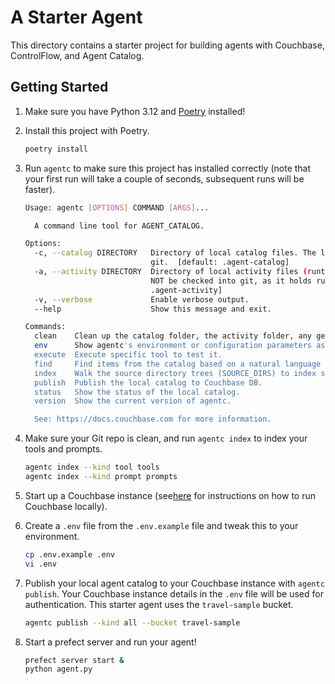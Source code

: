 # A Starter Agent

This directory contains a starter project for building agents with Couchbase, ControlFlow, and Agent Catalog.

## Getting Started

1. Make sure you have Python 3.12 and [Poetry](https://python-poetry.org/docs/#installation) installed!
2. Install this project with Poetry.

   ```bash
   poetry install
   ```

3. Run `agentc` to make sure this project has installed correctly (note that your first run will take a couple of
   seconds, subsequent runs will be faster).

   ```bash
   Usage: agentc [OPTIONS] COMMAND [ARGS]...

     A command line tool for AGENT_CATALOG.

   Options:
     -c, --catalog DIRECTORY   Directory of local catalog files. The local catalog DIRECTORY should be checked into
                               git.  [default: .agent-catalog]
     -a, --activity DIRECTORY  Directory of local activity files (runtime data). The local activity DIRECTORY should
                               NOT be checked into git, as it holds runtime activity data like logs, etc.  [default:
                               .agent-activity]
     -v, --verbose             Enable verbose output.
     --help                    Show this message and exit.

   Commands:
     clean    Clean up the catalog folder, the activity folder, any generated files, etc.
     env      Show agentc's environment or configuration parameters as a JSON object.
     execute  Execute specific tool to test it.
     find     Find items from the catalog based on a natural language QUERY string.
     index    Walk the source directory trees (SOURCE_DIRS) to index source files into the local catalog.
     publish  Publish the local catalog to Couchbase DB.
     status   Show the status of the local catalog.
     version  Show the current version of agentc.

     See: https://docs.couchbase.com for more information.
   ```

4. Make sure your Git repo is clean, and run `agentc index` to index your tools and prompts.

   ```bash
   agentc index --kind tool tools
   agentc index --kind prompt prompts
   ```

5. Start up a Couchbase instance (see[here](https://docs.couchbase.com/server/current/install/install-intro.html) for
   instructions on how to run Couchbase locally).
6. Create a `.env` file from the `.env.example` file and tweak this to your environment.

   ```bash
   cp .env.example .env
   vi .env
   ```

7. Publish your local agent catalog to your Couchbase instance with `agentc publish`. Your Couchbase instance details
   in the `.env` file will be used for authentication. This starter agent uses the `travel-sample` bucket.

   ```bash
   agentc publish --kind all --bucket travel-sample
   ```

8. Start a prefect server and run your agent!

   ```bash
   prefect server start &
   python agent.py
   ```